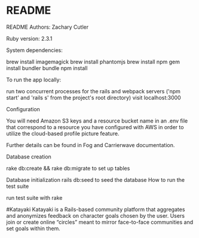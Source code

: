 # README

README
Authors: Zachary Cutler

Ruby version: 2.3.1

System dependencies:

brew install imagemagick
brew install phantomjs
brew install npm
gem install bundler
bundle
npm install


To run the app locally:

run two concurrent processes for the rails and webpack servers ('npm start' and 'rails s' from the project's root directory)
visit localhost:3000


Configuration

You will need Amazon S3 keys and a resource bucket name in an .env file that correspond to a resource you have configured with AWS in order to utilize the cloud-based profile picture feature.

Further details can be found in Fog and Carrierwave documentation.


Database creation

rake db:create && rake db:migrate to set up tables

Database initialization
rails db:seed to seed the database
How to run the test suite

run test suite with rake


#Katayaki
Katayaki is a Rails-based community platform that aggregates and anonymizes feedback on character goals chosen by the user. Users join or create online “circles” meant to mirror face-to-face communities and set goals within them.
